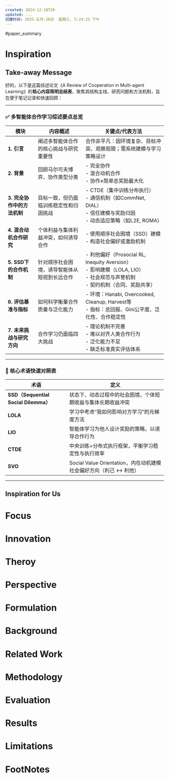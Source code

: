 ```yaml
---
created: 2024-12-18T20
updated: ...
创建时间: 2025-五月-28日  星期三, 5:24:23 下午
---
```

#paper_summary 

# Inspiration
## Take-away Message
好的，以下是这篇综述论文《A Review of Cooperation in Multi-agent Learning》的**核心内容简明总结表**，聚焦其结构主线、研究问题和方法机制，旨在便于笔记记录和快速回顾：

---

### ✅ 多智能体合作学习综述要点总览

| 模块                | 内容概述                   | 关键点/代表方法                                                                                       |
| ----------------- | ---------------------- | ---------------------------------------------------------------------------------------------- |
| **1. 引言**         | 阐述多智能体合作的核心挑战与研究重要性    | 合作非平凡：因环境复杂、目标冲突、观察局限；需系统建模与学习策略设计                                                             |
| **2. 背景**         | 回顾马尔可夫博弈、协作类型分类        | - 完全协作<br>- 混合动机合作<br>- 协作≠简单总奖励最大化                                                            |
| **3. 完全协作中的方法机制** | 目标一致，但仍面临训练稳定性和归因挑战    | - CTDE（集中训练分布执行）<br>- 通信机制（如CommNet, DIAL）<br>- 信任建模与奖励归因<br>- 动态适应策略（如L2E, ROMA）              |
| **4. 混合动机合作研究**   | 个体利益与集体利益冲突，如何诱导合作     | - 使用顺序社会困境（SSD）建模<br>- 构造社会偏好或激励机制                                                             |
| **5. SSD下的合作机制**  | 针对顺序社会困境，诱导智能体从短视到长远合作 | - 利他偏好（Prosocial RL, Inequity Aversion）<br>- 影响建模（LOLA, LIO）<br>- 社会规范与声誉机制<br>- 契约机制（合同、奖励共享） |
| **6. 评估基准与指标**    | 如何科学衡量合作质量与泛化能力        | - 环境：Hanabi, Overcooked, Cleanup, Harvest等<br>- 指标：总回报、Gini公平度、泛化性、合作稳定性                       |
| **7. 未来挑战与研究方向**  | 合作学习仍面临四大挑战            | - 理论机制不完善<br>- 难以对齐人类合作行为<br>- 泛化能力不足<br>- 缺乏标准真实评估体系                                          |

---

### 📌 核心术语快速对照表

| 术语                                 | 定义                                             |
| ---------------------------------- | ---------------------------------------------- |
| **SSD（Sequential Social Dilemma）** | 状态下、动态过程中的社会困境，个体短期收益与集体长期收益冲突                 |
| **LOLA**                           | 学习中考虑“我如何影响对方学习”的元梯度方法                         |
| **LIO**                            | 智能体学习为他人设计奖励的策略，以诱导合作行为                        |
| **CTDE**                           | 中央训练+分布式执行框架，平衡学习稳定性与执行效率                      |
| **SVO**                            | Social Value Orientation，内在动机建模社会偏好方向（利己 ↔ 利他） |

---

## Inspiration for Us
# Focus
# Innovation
# Theroy
# Perspective
# Formulation
# Background
# Related Work
# Methodology
# Evaluation
# Results
# Limitations
# FootNotes
